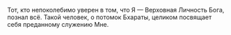 Тот, кто непоколебимо уверен в том, что Я — Верховная Личность Бога, познал всё. Такой человек, о потомок Бхараты, целиком посвящает себя преданному служению Мне.